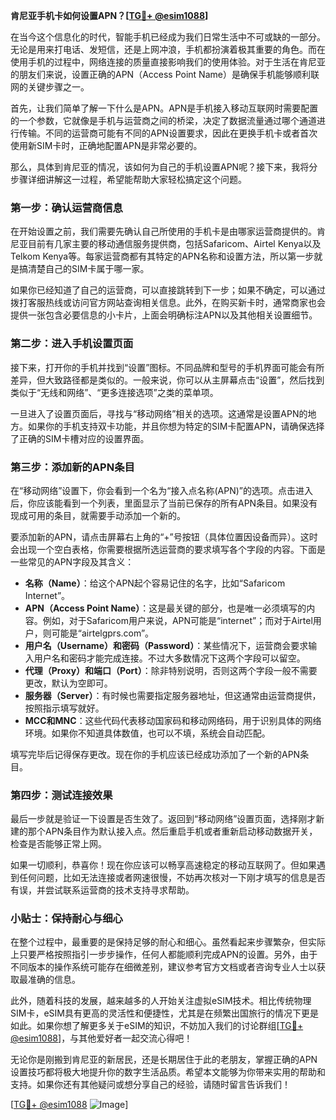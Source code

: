 **肯尼亚手机卡如何设置APN？[[TG💪+ @esim1088](https://t.me/s/esim1088)]**

在当今这个信息化的时代，智能手机已经成为我们日常生活中不可或缺的一部分。无论是用来打电话、发短信，还是上网冲浪，手机都扮演着极其重要的角色。而在使用手机的过程中，网络连接的质量直接影响我们的使用体验。对于生活在肯尼亚的朋友们来说，设置正确的APN（Access Point Name）是确保手机能够顺利联网的关键步骤之一。

首先，让我们简单了解一下什么是APN。APN是手机接入移动互联网时需要配置的一个参数，它就像是手机与运营商之间的桥梁，决定了数据流量通过哪个通道进行传输。不同的运营商可能有不同的APN设置要求，因此在更换手机卡或者首次使用新SIM卡时，正确地配置APN是非常必要的。

那么，具体到肯尼亚的情况，该如何为自己的手机设置APN呢？接下来，我将分步骤详细讲解这一过程，希望能帮助大家轻松搞定这个问题。

### 第一步：确认运营商信息

在开始设置之前，我们需要先确认自己所使用的手机卡是由哪家运营商提供的。肯尼亚目前有几家主要的移动通信服务提供商，包括Safaricom、Airtel Kenya以及Telkom Kenya等。每家运营商都有其特定的APN名称和设置方法，所以第一步就是搞清楚自己的SIM卡属于哪一家。

如果你已经知道了自己的运营商，可以直接跳转到下一步；如果不确定，可以通过拨打客服热线或访问官方网站查询相关信息。此外，在购买新卡时，通常商家也会提供一张包含必要信息的小卡片，上面会明确标注APN以及其他相关设置细节。

### 第二步：进入手机设置页面

接下来，打开你的手机并找到“设置”图标。不同品牌和型号的手机界面可能会有所差异，但大致路径都是类似的。一般来说，你可以从主屏幕点击“设置”，然后找到类似于“无线和网络”、“更多连接选项”之类的菜单项。

一旦进入了设置页面后，寻找与“移动网络”相关的选项。这通常是设置APN的地方。如果你的手机支持双卡功能，并且你想为特定的SIM卡配置APN，请确保选择了正确的SIM卡槽对应的设置界面。

### 第三步：添加新的APN条目

在“移动网络”设置下，你会看到一个名为“接入点名称(APN)”的选项。点击进入后，你应该能看到一个列表，里面显示了当前已保存的所有APN条目。如果没有现成可用的条目，就需要手动添加一个新的。

要添加新的APN，请点击屏幕右上角的“+”号按钮（具体位置因设备而异）。这时会出现一个空白表格，你需要根据所选运营商的要求填写各个字段的内容。下面是一些常见的APN字段及其含义：

- **名称（Name）**：给这个APN起个容易记住的名字，比如“Safaricom Internet”。
- **APN（Access Point Name）**：这是最关键的部分，也是唯一必须填写的内容。例如，对于Safaricom用户来说，APN可能是“internet”；而对于Airtel用户，则可能是“airtelgprs.com”。
- **用户名（Username）和密码（Password）**：某些情况下，运营商会要求输入用户名和密码才能完成连接。不过大多数情况下这两个字段可以留空。
- **代理（Proxy）和端口（Port）**：除非特别说明，否则这两个字段一般不需要更改，默认为空即可。
- **服务器（Server）**：有时候也需要指定服务器地址，但这通常由运营商提供，按照指示填写就好。
- **MCC和MNC**：这些代码代表移动国家码和移动网络码，用于识别具体的网络环境。如果你不知道具体数值，也可以不填，系统会自动匹配。

填写完毕后记得保存更改。现在你的手机应该已经成功添加了一个新的APN条目。

### 第四步：测试连接效果

最后一步就是验证一下设置是否生效了。返回到“移动网络”设置页面，选择刚才新建的那个APN条目作为默认接入点。然后重启手机或者重新启动移动数据开关，检查是否能够正常上网。

如果一切顺利，恭喜你！现在你应该可以畅享高速稳定的移动互联网了。但如果遇到任何问题，比如无法连接或者网速很慢，不妨再次核对一下刚才填写的信息是否有误，并尝试联系运营商的技术支持寻求帮助。

### 小贴士：保持耐心与细心

在整个过程中，最重要的是保持足够的耐心和细心。虽然看起来步骤繁杂，但实际上只要严格按照指引一步步操作，任何人都能顺利完成APN的设置。另外，由于不同版本的操作系统可能存在细微差别，建议参考官方文档或者咨询专业人士以获取最准确的信息。

此外，随着科技的发展，越来越多的人开始关注虚拟eSIM技术。相比传统物理SIM卡，eSIM具有更高的灵活性和便捷性，尤其是在频繁出国旅行的情况下更是如此。如果你想了解更多关于eSIM的知识，不妨加入我们的讨论群组[[TG💪+ @esim1088](https://t.me/s/esim1088)]，与其他爱好者一起交流心得吧！

无论你是刚搬到肯尼亚的新居民，还是长期居住于此的老朋友，掌握正确的APN设置技巧都将极大地提升你的数字生活品质。希望本文能够为你带来实用的帮助和支持。如果你还有其他疑问或想分享自己的经验，请随时留言告诉我们！

[[TG💪+ @esim1088](https://t.me/s/esim1088) ![Image](https://i.postimg.cc/4NQfJmqS/Snipaste-2025-05-13-00-14-12.png)]
